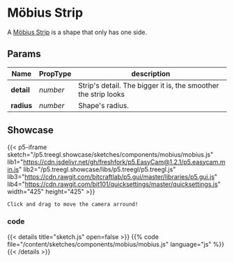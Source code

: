 # Möbius Strip

A [Möbius Strip](https://en.wikipedia.org/wiki/Möbius_strip) is a shape that only has one side.

## Params

| Name | PropType | description |
| ----------- | ----------- | ----------- |
| **detail** | *number* | Strip's detail.  The bigger it is, the smoother the strip looks |
| **radius** | *number* | Shape's radius. |
  
## Showcase

{{< p5-iframe sketch="/p5.treegl.showcase/sketches/components/mobius/mobius.js" lib1="https://cdn.jsdelivr.net/gh/freshfork/p5.EasyCam@1.2.1/p5.easycam.min.js" lib2="/p5.treegl.showcase/libs/p5.treegl/p5.treegl.js" lib3="https://cdn.rawgit.com/bitcraftlab/p5.gui/master/libraries/p5.gui.js" lib4="https://cdn.rawgit.com/bit101/quicksettings/master/quicksettings.js" width="425" height="425" >}}

`Click and drag to move the camera arround!`

### code 

{{< details title="sketch.js" open=false >}}
{{% code file="/content/sketches/components/mobius/mobius.js" language="js" %}}
{{< /details >}}